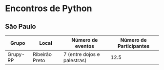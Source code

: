 Encontros de Python
================


## São Paulo


Grupo | Local | Número de eventos | Número de Participantes
--- | --- | --- | ---
Grupy-RP | Ribeirão Preto | 7 (entre dojos e palestras) | 12.5


<!-- ## Sudeste

###Rio de Janeiro
Grupo |Local | Número de eventos | Número de Participantes

--- | --- | --- 

###Minas Gerais
###Espírito Santo


##Norte

###Acre
###Amapá
###Amazonas
###Pará
###Rondônia
###Roraima
###Tocantins


##Centro-oeste

###Distrito Federal
###Goiás
###Mato Grosso
###Mato Grosso do Sul


##Nordeste

###Alagoas
###Bahia
###Ceará
###Maranhão
###Paraíba
###Pernambuco
###Piauí
###Rio Grande do Norte 
###Sergipe


##Sul

###Paraná
###Rio Grande do Sul
###Santa Catarina

 -->
